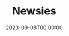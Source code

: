 ---
layout: productions
title: Newsies
date: 2023-09-08T00:00:00
opening_date: 2019-12-31
approx_date: year
Theatre: FSCJ Summer Musical Theatre Experience
cast:
crew:
- Director: Michael Lipp
---